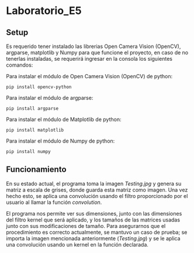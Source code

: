 # Laboratorio_E5

## Setup
Es requerido tener instalado las librerias Open Camera Vision (OpenCV), argparse, matplotlib y Numpy para que funcione el proyecto, en caso de no tenerlas instaladas, se requerirá ingresar en la consola los siguientes comandos:

Para instalar el módulo de Open Camera Vision (OpenCV) de python:

```
pip install opencv-python
```
Para instalar el módulo de argparse:

```
pip install argparse
```
Para instalar el módulo de Matplotlib de python:

```
pip install matplotlib
```
Para instalar el módulo de Numpy de python:

```
pip install numpy
```

## Funcionamiento
En su estado actual, el programa toma la imagen *Testing.jpg* y genera su matriz a escala de grises, donde guarda esta matriz como imagen. Una vez hecho esto, se aplica una convolución usando el filtro proporcionado por el usuario al llamar la función *convolution*.

El programa nos permite ver sus dimensiones, junto con las dimensiones del filtro kernel que será aplicado, y los tamaños de las matrices usadas junto con sus modificaciones de tamaño. Para asegurarnos que el procedimiento es correcto actualmente, se mantuvo un caso de prueba; se importa la imagen mencionada anteriormente (*Testing.jpg*) y se le aplica una convolución usando un kernel en la función declarada.
